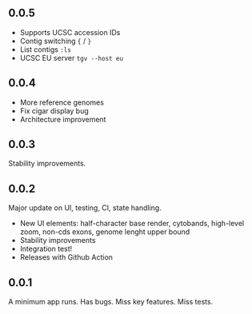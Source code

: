 ## 0.0.5

- Supports UCSC accession IDs
- Contig switching `{` / `}`
- List contigs `:ls`
- UCSC EU server `tgv --host eu`

## 0.0.4

- More reference genomes
- Fix cigar display bug
- Architecture improvement

## 0.0.3

Stability improvements.

## 0.0.2

Major update on UI, testing, CI, state handling.

- New UI elements: half-character base render, cytobands, high-level zoom, non-cds exons, genome lenght upper bound
- Stability improvements
- Integration test!
- Releases with Github Action

## 0.0.1

A minimum app runs. Has bugs. Miss key features. Miss tests.
